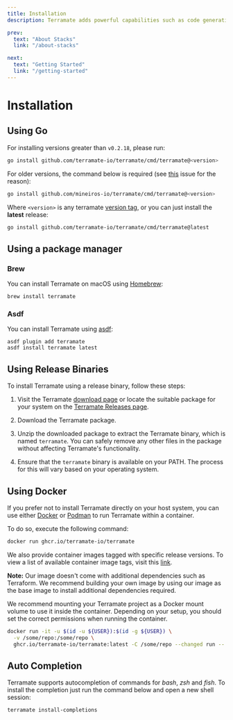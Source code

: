 ```yaml
---
title: Installation
description: Terramate adds powerful capabilities such as code generation, stacks, orchestration, change detection, data sharing and more to Terraform.

prev:
  text: "About Stacks"
  link: "/about-stacks"

next:
  text: "Getting Started"
  link: "/getting-started"
---
```


# Installation

## Using Go

For installing versions greater than `v0.2.18`, please run:

```sh
go install github.com/terramate-io/terramate/cmd/terramate@<version>
```

For older versions, the command below is required (see [this](https://github.com/golang/go/issues/60452) issue for the reason):

```sh
go install github.com/mineiros-io/terramate/cmd/terramate@<version>
```

Where `<version>` is any terramate [version tag](https://github.com/terramate-io/terramate/tags),
or you can just install the **latest** release:

```sh
go install github.com/terramate-io/terramate/cmd/terramate@latest
```

## Using a package manager

### Brew

You can install Terramate on macOS using [Homebrew](https://formulae.brew.sh/formula/terramate):

`brew install terramate`

### Asdf

You can install Terramate using [asdf](https://asdf-vm.com/):

```
asdf plugin add terramate
asdf install terramate latest
```

## Using Release Binaries

To install Terramate using a release binary, follow these steps:

1. Visit the Terramate [download page](https://terramate.io/download) or locate the suitable package for your system on the [Terramate Releases page](https://github.com/terramate-io/terramate/releases).

2. Download the Terramate package.

3. Unzip the downloaded package to extract the Terramate binary, which is named `terramate`. You can safely remove any other files in the package without affecting Terramate's functionality.

4. Ensure that the `terramate` binary is available on your PATH. The process for this will vary based on your operating system.

## Using Docker

If you prefer not to install Terramate directly on your host system,
you can use either [Docker](https://www.docker.com/) or [Podman](https://podman.io/) to run Terramate within a container.

To do so, execute the following command:

```sh
docker run ghcr.io/terramate-io/terramate
```

We also provide container images tagged with specific release versions.
To view a list of available container image tags, visit this [link](https://github.com/terramate-io/terramate/pkgs/container/terramate/versions).

**Note:** Our image doesn't come with additional dependencies such as Terraform. We recommend building
your own image by using our image as the base image to install additional dependencies required.

We recommend mounting your Terramate project as a Docker mount volume to use it inside the container.
Depending on your setup, you should set the correct permissions when running the container.

```sh
docker run -it -u $(id -u ${USER}):$(id -g ${USER}) \
  -v /some/repo:/some/repo \
  ghcr.io/terramate-io/terramate:latest -C /some/repo --changed run -- cmd
```

## Auto Completion

Terramate supports autocompletion of commands for _bash_, _zsh_ and _fish_. To
install the completion just run the command below and open a new shell session:

```sh
terramate install-completions
```
